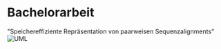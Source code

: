 # Bachelorarbeit
"Speichereffiziente Repräsentation von paarweisen Sequenzalignments"
![UML](https://raw.github.com/bachelorarbeit-wiese/master/UML.png)
